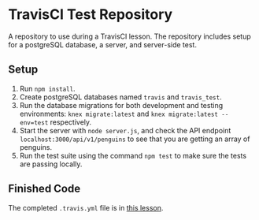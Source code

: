 # TravisCI Test Repository

A repository to use during a TravisCI lesson. The repository includes setup for a postgreSQL database, a server, and server-side test.

## Setup

1. Run `npm install`.
1. Create postgreSQL databases named `travis` and `travis_test`.
1. Run the database migrations for both development and testing environments: `knex migrate:latest` and `knex migrate:latest --env=test` respectively.
1. Start the server with `node server.js`, and check the API endpoint `localhost:3000/api/v1/penguins` to see that you are getting an array of penguins.
1. Run the test suite using the command `npm test` to make sure the tests are passing locally.

## Finished Code

The completed `.travis.yml` file is in [this lesson](http://frontend.turing.io/lessons/module-4/continuous-integration-walkthrough.html).
